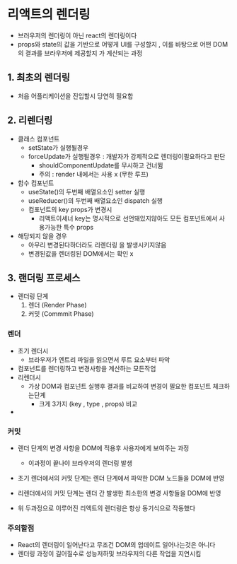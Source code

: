 # 리액트의 렌더링

- 브러우저의 렌더링이 아닌 react의 렌더링이다
- props와 state의 값을 기반으로 어떻게 UI를 구성할지 , 이를 바탕으로 어떤 DOM의 결과를
  브라우저에 제공할지 가 계산되는 과정

## 1. 최초의 렌더링

- 처음 어플리케이션을 진입할시 당연히 필요함

## 2. 리렌더링

- 클래스 컴포넌트
  - setState가 실행될경우
  - forceUpdate가 실행될경우 : 개발자가 강제적으로 렌더링이필요하다고 판단
    - shouldComponentUpdate를 무시하고 건너뜀
    - 주의 : render 내에서는 사용 x (무한 루프)
- 함수 컴포넌트
  - useState()의 두번째 배열요소인 setter 실행
  - useReducer()의 두번째 배열요소인 dispatch 실행
  - 컴포넌트의 key props가 변경시
    - 리액트이세너 key는 명시적으로 선언돼있지않아도 모든 컴포넌트에서 사용가능한 특수 props
- 해당되지 않을 경우
  - 아무리 변경된다하더라도 리렌더링 을 발생시키지않음
  - 변경된값을 렌더링된 DOM에서는 확인 x

## 3. 랜더링 프로세스

- 렌더링 단계
  1. 렌더 (Render Phase)
  2. 커밋 (Commmit Phase)

### 렌더

- 초기 렌더시
  - 브라우저가 엔트리 파일을 읽으면서 루트 요소부터 파악
- 컴포넌트를 렌더링하고 변경사항을 계산하는 모든작업
- 리렌더시
  - 가상 DOM과 컴포넌트 실행후 결과를 비교하여 변경이 필요한 컴포넌트 체크하는단계
    - 크게 3가지 (key , type , props) 비교
-

### 커밋

- 렌더 단계의 변경 사항을 DOM에 적용후 사용자에게 보여주는 과정
  - 이과정이 끝나야 브라우저의 렌더링 발생
- 초기 렌더에서의 커밋 단계는 렌더 단계에서 파악한 DOM 노드들을 DOM에 반영
- 리렌더에서의 커밋 단계는 렌더 간 발생한 최소한의 변경 사항들을 DOM에 반영

- 위 두과정으로 이루어진 리엑트의 렌더링은 항상 동기식으로 작동했다

### 주의할점

- React의 렌더링이 일어난다고 무조건 DOM의 업데이트 일어나는것은 아니다
- 렌더링 과정이 길어질수로 성능저하및 브라우저의 다른 작업을 지연시킴
